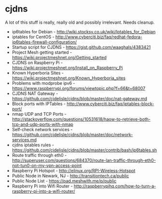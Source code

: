 # cjdns

A lot of this stuff is really, really old and possibly irrelevant. Needs cleanup.

* ip6tables for Debian - http://wiki.stocksy.co.uk/wiki/Iptables_for_Debian
* iptables for CentOS - http://www.cyberciti.biz/faq/redhat-fedora-ip6tables-firewall-configuration/
* Startup script for CJDNS - https://gist.github.com/waaghals/4383421
* Project Mesh getting started - https://wiki.projectmeshnet.org/Getting_started
* CJDNS on Raspberry Pi - https://wiki.projectmeshnet.org/Install_on_Raspberry_Pi
* Known Hyperboria Sites - https://wiki.projectmeshnet.org/Known_Hyperboria_sites
* Problems with modprobe ipv6 - https://www.raspberrypi.org/forums/viewtopic.php?f=66&t=68007
* CJDNS NAT Gateway - https://github.com/cjdelisle/cjdns/blob/master/doc/nat-gateway.md
* Block ports with IPTables - http://www.cyberciti.biz/faq/iptables-block-port/
* nmap UDP and TCP Ports - http://stackoverflow.com/questions/10531618/haow-to-retrieve-both-tcp-and-udp-ports-with-nmap
* Self-check network services - https://github.com/cjdelisle/cjdns/blob/master/doc/network-services.md
* cjdns iptables rules - https://github.com/cjdelisle/cjdns/blob/master/contrib/bash/ip6tables.sh
* Route traffic through eth0 - http://superuser.com/questions/684370/route-lan-traffic-through-eth0-not-tun0-on-my-vpn-access-point
* Raspberry Pi Hotspot - http://elinux.org/RPI-Wireless-Hotspot
* Public Node in Newark, NJ - http://transitiontech.ca/public
* Public Node List - https://pad.meshwith.me/p/public
* Raspberry Pi into Wifi Router - http://raspberrypihq.com/how-to-turn-a-raspberry-pi-into-a-wifi-router/